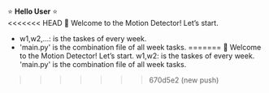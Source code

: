 :star: **Hello User** :star: <br/>
<<<<<<< HEAD
:red_circle: Welcome to the Motion Detector! Let’s start. <br/>
- w1,w2,...: is the taskes of every week. <br/>
- 'main.py' is the combination file of all week tasks.
=======
:red_circle: Welcome to the Motion Detector! Let’s start.
w1,w2: is the taskes of every week.
'main.py' is the combination file of all week tasks.
>>>>>>> 670d5e2 (new push)
